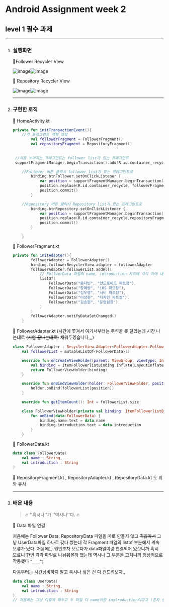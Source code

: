 # Android Assignment week 2

## level 1 필수 과제

------



1. ### 실행화면

   📌Follower Recycler View

   ![image](https://user-images.githubusercontent.com/63237214/138472122-aaa84057-aeea-46c2-bc28-07dbe7c59488.png)![image](https://user-images.githubusercontent.com/63237214/138472315-de19f068-9a72-4ee9-a365-09b63caf2301.png)

   

   

   📌 Repository Recycler View

   ![image](https://user-images.githubusercontent.com/63237214/138473398-b5f62e02-ae6b-4e92-8b36-6d5ca74f9b3b.png)![image](https://user-images.githubusercontent.com/63237214/138473206-68595a81-c633-453b-ab0b-fcfb69ae936f.png)

   

   ------

   

2. ### 구현한 로직

   📌 HomeActivity.kt

   ```kotlin
   private fun initTransactionEvent(){
       //각 프레그먼트 객체 생성
           val followerFragment = FollowerFragment()
           val repositoryFragment = RepositoryFragment()
          
    
    //처음 보여지는 프레그먼트는 follower list가 있는 프레그먼트
    supportFragmentManager.beginTransaction().add(R.id.container_recycle,followerFragment).commit()
   
       //Follower 버튼 클릭시 follower list가 있는 프레그먼트로
           binding.btnFollower.setOnClickListener {
               var position = supportFragmentManager.beginTransaction()
               position.replace(R.id.container_recycle, followerFragment)
               position.commit()
           }
   
       //Repository 버튼 클릭시 Repository list가 있는 프레그먼트로
           binding.btnRepository.setOnClickListener {
               var position = supportFragmentManager.beginTransaction()
               position.replace(R.id.container_recycle,repositoryFragment)
               position.commit()
           }
   
       }
   ```

   

   📌 FollowerFragment.kt

   ```kotlin
   private fun initAdapter(){
           followerAdapter = FollowerAdapter()
           binding.followerRecyclerView.adapter = followerAdapter
           followerAdapter.followerList.addAll(
               // FollwerData 파일의 name, introduction 자리에 각각 아래 내용으로
               listOf(
                   FollowerData("문다빈", "안드로이드 파트장"),
                   FollowerData("장혜령", "iOS 파트장"),
                   FollowerData("김우영", "서버 파트장"),
                   FollowerData("이성현", "디자인 파트장"),
                   FollowerData("김송현", "운영팀장"),
               )
           )
           followerAdapter.notifyDataSetChanged()
       }
   ```

   

   📌 FollowerAdapter.kt (시간에 쫓겨서 여기서부터는 주석을 못 달았는데 시간 나는대로 ~~(시험 끝나는대로)~~ 채워두겠습니다,,,)

   ```kotlin
   class FollowerAdapter : RecyclerView.Adapter<FollowerAdapter.FollowerViewHolder>(){
       val followerList = mutableListOf<FollowerData>()
   
       override fun onCreateViewHolder(parent: ViewGroup, viewType: Int): FollowerViewHolder {
           val binding = ItemFollowerlistBinding.inflate(LayoutInflater.from(parent.context), parent, false)
           return FollowerViewHolder(binding)
       }
   
       override fun onBindViewHolder(holder: FollowerViewHolder, position: Int) {
           holder.onBind(followerList[position])
       }
   
       override fun getItemCount(): Int = followerList.size
   
       class FollowerViewHolder(private val binding: ItemFollowerlistBinding) : RecyclerView.ViewHolder(binding.root){
           fun onBind(data:FollowerData) {
               binding.name.text = data.name
               binding.introduction.text = data.introduction
           }
       }
   ```

   

   📌 FollowerData.kt

   ```kotlin
   data class FollowerData(
       val name : String,
       val introduction : String
   )
   ```

   

   📌 RepositoryFragment.kt , RepositoryAdapter.kt , RepositoryData.kt 도 위와 유사

   ------

   

3. ### 배운 내용

   > 🔥 ''혹시나''가 ''역시나''다. 🔥

   📌 Data 파일 연결

   처음에는 Follower Data, RepositoryData 파일을 따로 만들지 않고 ~~귀찮아서~~ 그냥 UserData파일 하나로 갖다 썼는데 각 Fragment 파일의 listof 부분에서 계속 오류가 났다. 처음에는 원인조차 모르다가 data파일이랑 연결되어 있으니까 혹시 모르니 한번 각각 파일로 나눠줘볼까 했는데 역시나 그 부분을 고치니까 정상적으로 작동했다 ^____^;

   다음부터는 시간낭비하지 말고 혹시나 싶은 건 다 건드려보자,,

   ```kotlin
   data class UserData(
       val name : String,
       val introduction : String
   )
   // 처음에는 그냥 이렇게 해두고 두 파일 다 name이랑 instroduction이라고 (혼자 생각하면서) 각각 따로 작성했다.
   ```
   





















